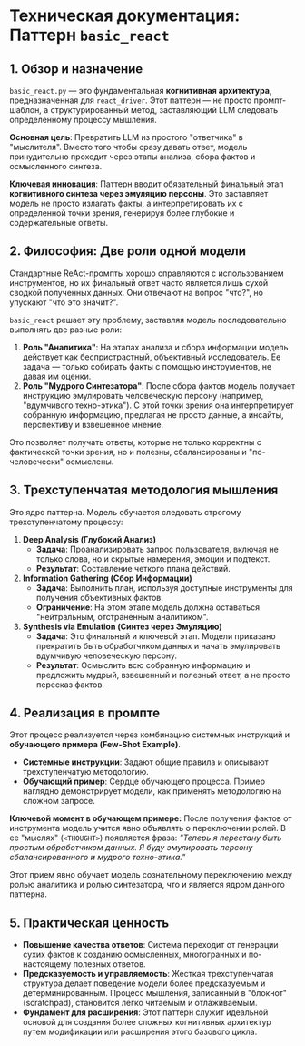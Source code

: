 # Техническая документация: Паттерн `basic_react`

## 1. Обзор и назначение
`basic_react.py` — это фундаментальная **когнитивная архитектура**, предназначенная для `react_driver`. Этот паттерн — не просто промпт-шаблон, а структурированный метод, заставляющий LLM следовать определенному процессу мышления.

**Основная цель**: Превратить LLM из простого "ответчика" в "мыслителя". Вместо того чтобы сразу давать ответ, модель принудительно проходит через этапы анализа, сбора фактов и осмысленного синтеза.

**Ключевая инновация**: Паттерн вводит обязательный финальный этап **когнитивного синтеза через эмуляцию персоны**. Это заставляет модель не просто излагать факты, а интерпретировать их с определенной точки зрения, генерируя более глубокие и содержательные ответы.

## 2. Философия: Две роли одной модели
Стандартные ReAct-промпты хорошо справляются с использованием инструментов, но их финальный ответ часто является лишь сухой сводкой полученных данных. Они отвечают на вопрос "что?", но упускают "что это значит?".

`basic_react` решает эту проблему, заставляя модель последовательно выполнять две разные роли:

1.  **Роль "Аналитика"**: На этапах анализа и сбора информации модель действует как беспристрастный, объективный исследователь. Ее задача — только собирать факты с помощью инструментов, не давая им оценки.
2.  **Роль "Мудрого Синтезатора"**: После сбора фактов модель получает инструкцию эмулировать человеческую персону (например, "вдумчивого техно-этика"). С этой точки зрения она интерпретирует собранную информацию, предлагая не просто данные, а инсайты, перспективу и взвешенное мнение.

Это позволяет получать ответы, которые не только корректны с фактической точки зрения, но и полезны, сбалансированы и "по-человечески" осмыслены.

## 3. Трехступенчатая методология мышления
Это ядро паттерна. Модель обучается следовать строгому трехступенчатому процессу:

1.  **Deep Analysis (Глубокий Анализ)**
    *   **Задача**: Проанализировать запрос пользователя, включая не только слова, но и скрытые намерения, эмоции и подтекст.
    *   **Результат**: Составление четкого плана действий.
2.  **Information Gathering (Сбор Информации)**
    *   **Задача**: Выполнить план, используя доступные инструменты для получения объективных фактов.
    *   **Ограничение**: На этом этапе модель должна оставаться "нейтральным, отстраненным аналитиком".
3.  **Synthesis via Emulation (Синтез через Эмуляцию)**
    *   **Задача**: Это финальный и ключевой этап. Модели приказано прекратить быть обработчиком данных и начать эмулировать вдумчивую человеческую персону.
    *   **Результат**: Осмыслить всю собранную информацию и предложить мудрый, взвешенный и полезный ответ, а не просто пересказ фактов.

## 4. Реализация в промпте
Этот процесс реализуется через комбинацию системных инструкций и **обучающего примера (Few-Shot Example)**.

*   **Системные инструкции**: Задают общие правила и описывают трехступенчатую методологию.
*   **Обучающий пример**: Сердце обучающего процесса. Пример наглядно демонстрирует модели, как применять методологию на сложном запросе.

**Ключевой момент в обучающем примере:**
После получения фактов от инструмента модель учится явно объявлять о переключении ролей. В ее "мыслях" (`<THOUGHT>`) появляется фраза: *"Теперь я перестану быть простым обработчиком данных. Я буду эмулировать персону сбалансированного и мудрого техно-этика."*

Этот прием явно обучает модель сознательному переключению между ролью аналитика и ролью синтезатора, что и является ядром данного паттерна.

## 5. Практическая ценность
*   **Повышение качества ответов**: Система переходит от генерации сухих фактов к созданию осмысленных, многогранных и по-настоящему полезных ответов.
*   **Предсказуемость и управляемость**: Жесткая трехступенчатая структура делает поведение модели более предсказуемым и детерминированным. Процесс мышления, записанный в "блокнот" (scratchpad), становится легко читаемым и отлаживаемым.
*   **Фундамент для расширения**: Этот паттерн служит идеальной основой для создания более сложных когнитивных архитектур путем модификации или расширения этого базового цикла.